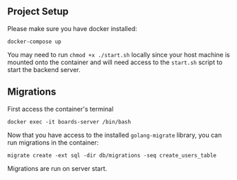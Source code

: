 ## Project Setup

Please make sure you have docker installed:

`docker-compose up`

You may need to run `chmod +x ./start.sh` locally since your host machine is mounted onto the container and will need access to the `start.sh` script to start the backend server.

## Migrations

First access the container's terminal

`docker exec -it boards-server /bin/bash`

Now that you have access to the installed `golang-migrate` library, you can run migrations in the container:

`migrate create -ext sql -dir db/migrations -seq create_users_table`

Migrations are run on server start. 